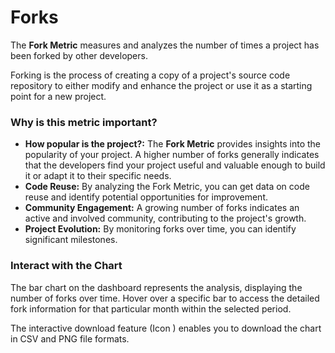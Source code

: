 # Forks

The **Fork Metric** measures and analyzes the number of times a project has been forked by other developers.&#x20;

Forking is the process of creating a copy of a project's source code repository to either modify and enhance the project or use it as a starting point for a new project.

### Why is this metric important?

* **How popular is the project?:** The **Fork Metric** provides insights into the popularity of your project. A higher number of forks generally indicates that the developers find your project useful and valuable enough to build it or adapt it to their specific needs.
* **Code Reuse:** By analyzing the Fork Metric, you can get data on code reuse and identify potential opportunities for improvement.
* **Community Engagement:**  A growing number of forks indicates an active and involved community, contributing to the project's growth.
* **Project Evolution:**  By monitoring forks over time, you can identify significant milestones.

### Interact with the Chart

The bar chart on the dashboard represents the analysis, displaying the number of forks over time. Hover over a specific bar to access the detailed fork information for that particular month within the selected period.

The interactive download feature (Icon ) enables you to download the chart in CSV and PNG file formats.

&#x20;
